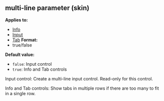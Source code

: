 ## multi-line parameter (skin)
**Applies to:**
+   [Info](/ref/skin/control/info.md) 
+   [Input](/ref/skin/control/input.md) 
+   [Tab](/ref/skin/control/tab.md) 
**Format:**
+   true/false

**Default value:**
+   `false`: Input control
+   `true`: Info and Tab controls


Input control: Create a multi-line input control. Read-only for
this control. 

Info and Tab controls: Show tabs in multiple rows
if there are too many to fit in a single row.